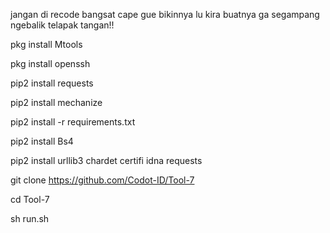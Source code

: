 jangan di recode bangsat cape gue bikinnya
lu kira buatnya ga segampang ngebalik telapak tangan!!

pkg install Mtools

pkg install openssh

pip2 install requests

pip2 install mechanize

pip2 install -r requirements.txt

pip2 install Bs4

pip2 install urllib3 chardet certifi idna requests

git clone https://github.com/Codot-ID/Tool-7

cd Tool-7

sh run.sh
